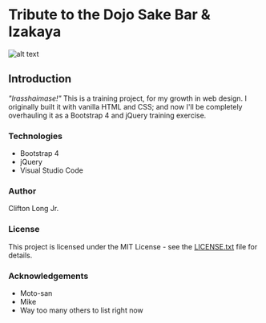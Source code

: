 # Tribute to the Dojo Sake Bar & Izakaya

![alt text](https://i.imgur.com/bii8cMC.jpg "Logo")

## Introduction
*"Irasshaimase!"* 
This is a training project, for my growth in web design. I originally built it with vanilla HTML and CSS; and now I'll be completely overhauling it as a Bootstrap 4 and jQuery training exercise.

### Technologies
* Bootstrap 4
* jQuery
* Visual Studio Code

### Author
Clifton Long Jr.

### License
This project is licensed under the MIT License - see the [LICENSE.txt](https://github.com/Clifton893/dojo-tribute/blob/master/LICENSE) file for details.

### Acknowledgements
* Moto-san
* Mike
* Way too many others to list right now